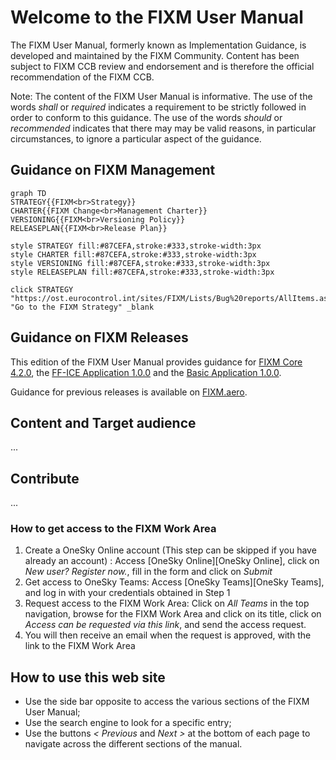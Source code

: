 # Welcome to the FIXM User Manual

The FIXM User Manual, formerly known as Implementation Guidance, is developed and maintained by the FIXM Community. Content has been subject to FIXM CCB review and endorsement and is therefore the official recommendation of the FIXM CCB. 

Note: The content of the FIXM User Manual is informative. The use of the words *shall* or *required* indicates a requirement to be strictly followed in order to conform to this guidance. The use of the words *should* or *recommended* indicates that there may may be valid reasons, in particular circumstances, to ignore a particular aspect of the guidance.

## Guidance on FIXM Management

```mermaid
graph TD
STRATEGY{{FIXM<br>Strategy}}
CHARTER{{FIXM Change<br>Management Charter}}
VERSIONING{{FIXM<br>Versioning Policy}}
RELEASEPLAN{{FIXM<br>Release Plan}}

style STRATEGY fill:#87CEFA,stroke:#333,stroke-width:3px
style CHARTER fill:#87CEFA,stroke:#333,stroke-width:3px
style VERSIONING fill:#87CEFA,stroke:#333,stroke-width:3px
style RELEASEPLAN fill:#87CEFA,stroke:#333,stroke-width:3px

click STRATEGY "https://ost.eurocontrol.int/sites/FIXM/Lists/Bug%20reports/AllItems.aspx" "Go to the FIXM Strategy" _blank
```


## Guidance on FIXM Releases

This edition of the FIXM User Manual provides guidance for [FIXM Core 4.2.0](https://fixm.aero/release.pl?rel=FIXM-4.2.0), the [FF-ICE Application 1.0.0](https://fixm.aero/release.pl?rel=FFICE-Msg-1.0.0) and the [Basic Application 1.0.0](https://fixm.aero/release.pl?rel=Basic-Msg-1.0.0).

Guidance for previous releases is available on [FIXM.aero](https://www.fixm.aero).

## Content and Target audience
...

## Contribute
...

### How to get access to the FIXM Work Area

1. Create a OneSky Online account (This step can be skipped if you have already an account) : Access [OneSky Online][OneSky Online], click on *New user? Register now.*, fill in the form and click on *Submit*
2. Get access to OneSky Teams: Access [OneSky Teams][OneSky Teams], and log in with your credentials obtained in Step 1
3. Request access to the FIXM Work Area: Click on *All Teams* in the top navigation, browse for the FIXM Work Area and click on its title, click on *Access can be requested via this link*, and send the access request.
4. You will then receive an email when the request is approved, with the link to the FIXM Work Area

## How to use this web site

- Use the side bar opposite to access the various sections of the FIXM User Manual;
- Use the search engine to look for a specific entry;
- Use the buttons *< Previous* and *Next >* at the bottom of each page to navigate across the different sections of the manual.
